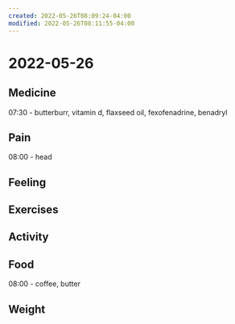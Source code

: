 ```yaml
---
created: 2022-05-26T08:09:24-04:00
modified: 2022-05-26T08:11:55-04:00
---
```


# 2022-05-26

## Medicine

07:30 - butterburr, vitamin d, flaxseed oil, fexofenadrine, benadryl


## Pain

08:00 - head


## Feeling


## Exercises


## Activity


## Food

08:00 - coffee, butter


## Weight
